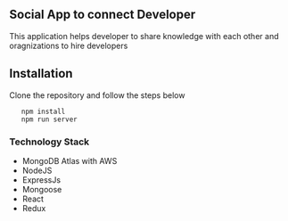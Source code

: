 ## Social App to connect Developer

This application helps developer to share knowledge with each other and oragnizations to hire developers

## Installation

Clone the repository and follow the steps below

```
   npm install
   npm run server
```

### Technology Stack

- MongoDB Atlas with AWS
- NodeJS
- ExpressJs
- Mongoose
- React
- Redux
